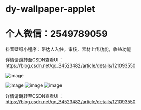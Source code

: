 # dy-wallpaper-applet
# 个人微信：2549789059
抖音壁纸小程序：带达人入住，审核，素材上传功能，收益功能

详情请跳转至CSDN查看UI：https://blog.csdn.net/qq_34523482/article/details/121093550

![image](https://user-images.githubusercontent.com/55384355/139773225-c23ef5fb-2961-4163-ab42-72570c9d7766.png)

![image](https://user-images.githubusercontent.com/55384355/139773169-a814c760-61eb-4238-9047-219429247ad0.png)
![image](https://user-images.githubusercontent.com/55384355/139773182-ecaac83c-f033-4228-b796-c0f9cebbac8d.png)
![image](https://user-images.githubusercontent.com/55384355/139773196-1cf4f3ab-0df1-4560-8b80-29ae8fdd0184.png)


详情请跳转至CSDN查看UI：https://blog.csdn.net/qq_34523482/article/details/121093550
